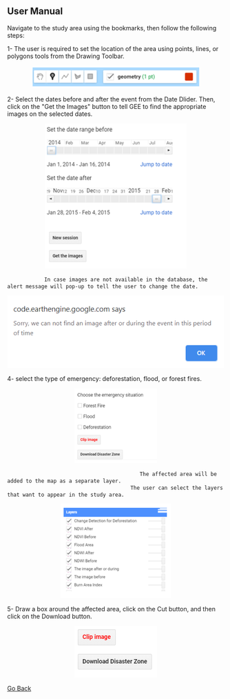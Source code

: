 ## User Manual 
Navigate to the study area using the bookmarks, then follow the following steps:


1- The user is required to set the location of the area using points, lines, or polygons tools from the Drawing Toolbar. 

<p align="center">
<img src="images/2.PNG" />
</p>




2- Select the dates before and after the event from the Date Dlider. Then, click on the "Get the Images" button to tell GEE to find the appropriate images on the selected dates.

<p align="center">
<img src="images/3.PNG" />
</p>


                In case images are not available in the database, the alert message will pop-up to tell the user to change the date. 

<p align="center">
<img src="images/alert.PNG" />
</p>



4- select the type of emergency: deforestation, flood, or forest fires.

<p align="center">
<img src="images/4.PNG" />
</p>


                                               The affected area will be added to the map as a separate layer.
                                            The user can select the layers that want to appear in the study area.

<p align="center">
<img src="images/5.PNG" />
<p>



5- Draw a box around the affected area, click on the Cut button, and then click on the Download button.

<p align="center">
<img src="images/6.PNG" />
<p>
  
[Go Back](README.md)


